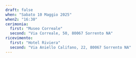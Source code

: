```yaml
---
draft: false
when: "Sabato 10 Maggio 2025"
when2: "16:30"
cerimonia:
  first: "Museo Correale"
  second: "Via Correale, 50, 80067 Sorrento NA"
ricevimento:
  first: "Hotel Riviera"
  second: "Via Aniello Califano, 22, 80067 Sorrento NA"
---
```

